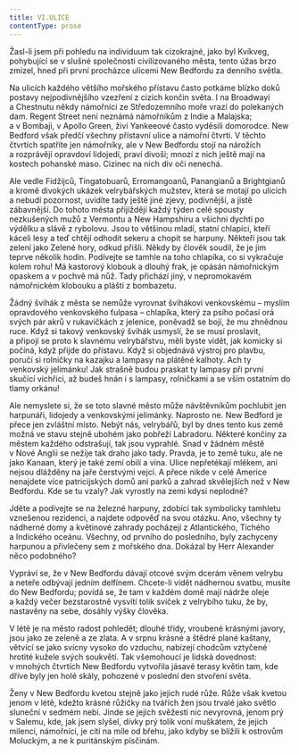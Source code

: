 ```yaml
---
title: VI.ULICE
contentType: prose
---
```


  

Žasl-li jsem při pohledu na individuum tak cizokrajné, jako byl Kvíkveg, pohybující se v slušné společnosti civilizovaného města, tento úžas brzo zmizel, hned při první procházce ulicemi New Bedfordu za denního světla.

Na ulicích každého většího mořského přístavu často potkáme blízko doků postavy nejpodivnějšího vzezření z cizích končin světa. I na Broadwayi a Chestnutu někdy námořníci ze Středozemního moře vrazí do polekaných dam. Regent Street není neznámá námořníkům z Indie a Malajska; a v Bombaji, v Apollo Green, živí Yankeeové často vyděsili domorodce. New Bedford však předčí všechny přístavní ulice a námořní čtvrti. V těchto čtvrtích spatříte jen námořníky, ale v New Bedfordu stojí na nárožích a rozprávějí opravdoví lidojedi, praví divoši; mnozí z nich ještě mají na kostech pohanské maso. Cizinec na nich div oči nenechá.

Ale vedle Fidžijců, Tingatobuarů, Erromangoanů, Panangianů a Brightgianů a kromě divokých ukázek velrybářských mužstev, která se motají po ulicích a nebudí pozornost, uvidíte tady ještě jiné zjevy, podivnější, a jistě zábavnější. Do tohoto města přijíždějí každý týden celé spousty nezkušených mužů z Vermontu a New Hampshiru a všichni dychtí po výdělku a slávě z rybolovu. Jsou to většinou mladí, statní chlapíci, kteří káceli lesy a teď chtějí odhodit sekeru a chopit se harpuny. Někteří jsou tak zelení jako Zelené hory, odkud přišli. Někdy by člověk soudil, že je jim teprve několik hodin. Podívejte se tamhle na toho chlapíka, co si vykračuje kolem rohu! Má kastorový klobouk a dlouhý frak, je opásán námořnickým opaskem a v pochvě má nůž. Tady přichází jiný, v nepromokavém námořnickém klobouku a plášti z bombazetu.

Žádný švihák z města se nemůže vyrovnat švihákovi venkovskému – myslím opravdového venkovského ťulpasa – chlapíka, který za psího počasí orá svých pár akrů v rukavičkách z jelenice, poněvadž se bojí, že mu zhnědnou ruce. Když si takový venkovský švihák usmyslí, že se musí proslavit, a připojí se proto k slavnému velrybářstvu, měli byste vidět, jak komicky si počíná, když přijde do přístavu. Když si objednává výstroj pro plavbu, poručí si rolničky na kazajku a lampasy na plátěné kalhoty. Ach ty venkovský jelimánku! Jak strašně budou praskat ty lampasy při první skučící vichřici, až budeš hnán i s lampasy, rolničkami a se vším ostatním do tlamy orkánu!

Ale nemyslete si, že se toto slavné město může návštěvníkům pochlubit jen harpunáři, lidojedy a venkovskými jelimánky. Naprosto ne. New Bedford je přece jen zvláštní místo. Nebýt nás, velrybářů, byl by dnes tento kus země možná ve stavu stejně ubohém jako pobřeží Labradoru. Některé končiny za městem každého odstrašují, tak jsou vyprahlé. Snad v žádném městě v Nové Anglii se nežije tak draho jako tady. Pravda, je to země tuku, ale ne jako Kanaan, který je také zemí obilí a vína. Ulice nepřetékají mlékem, ani nejsou dlážděny na jaře čerstvými vejci. A přece nikde v celé Americe nenajdete více patricijských domů ani parků a zahrad skvělejších než v New Bedfordu. Kde se tu vzaly? Jak vyrostly na zemi kdysi neplodné?

Jděte a podívejte se na železné harpuny, zdobící tak symbolicky tamhletu vznešenou rezidenci, a najdete odpověď na svou otázku. Ano, všechny ty nádherné domy a květinové zahrady pocházejí z Atlantického, Tichého a Indického oceánu. Všechny, od prvního do posledního, byly zachyceny harpunou a přivlečeny sem z mořského dna. Dokázal by Herr Alexander něco podobného?

Vypráví se, že v New Bedfordu dávají otcové svým dcerám věnem velrybu a neteře odbývají jedním delfínem. Chcete-li vidět nádhernou svatbu, musíte do New Bedfordu; povídá se, že tam v každém domě mají nádrže oleje a každý večer bezstarostně vysvítí tolik svíček z velrybího tuku, že by, nastavěny na sebe, dosáhly výšky člověka.

V létě je na město radost pohledět; dlouhé třídy, vroubené krásnými javory, jsou jako ze zeleně a ze zlata. A v srpnu krásné a štědré plané kaštany, větvící se jako svícny vysoko do vzduchu, nabízejí chodcům vztyčené hrotité kužele svých soukvětí. Tak všemohoucí je lidská dovednost: v mnohých čtvrtích New Bedfordu vytvořila jásavé terasy květin tam, kde dříve byly jen holé skály, pohozené v poslední den stvoření světa.

Ženy v New Bedfordu kvetou stejně jako jejich rudé růže. Růže však kvetou jenom v létě, kdežto krásné růžičky na tvářích žen jsou trvalé jako světlo sluneční v sedmém nebi. Jinde se jejich svěžesti nic nevyrovná, jenom prý v Salemu, kde, jak jsem slyšel, dívky prý tolik voní muškátem, že jejich milenci, námořníci, je cítí na míle od břehu, jako kdyby se blížili k ostrovům Moluckým, a ne k puritánským písčinám.
